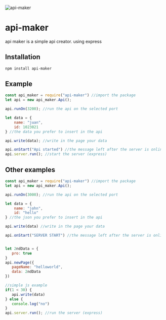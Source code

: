 ![api-maker](https://cdn.discordapp.com/attachments/985865573722382336/995382633443901531/api-maker-img.png)
# api-maker

api maker is a simple api creator. using express

## Installation


```bash
npm install api-maker
```

## Example

```javascript
const api_maker = require("api-maker") //import the package
let api = new api_maker.Api();

api.runOn(3200); //run the api on the selected port

let data = {
    name: "juan",
    id: 1023021
} //the data you prefer to insert in the api

api.write(data); //write in the page your data

api.onStart("Api started") //the message left after the server is online
api.server.run(); //start the server (express)
```



## Other examples
```javascript
const api_maker = require("api-maker") //import the package
let api = new api_maker.Api();

api.runOn(3000); //run the api on the selected port

let data = {
    name: "john",
    id: "hello"
} //the json you prefer to insert in the api

api.write(data) //write in the page your data

api.onStart("SERVER START") //the message left after the server is online


let 2ndData = {
   pro: true
}
api.newPage({
   pageName: "helloworld",
   data: 2ndData
})

//simple js example
if(1 < 30) {
   api.write(data)
} else {
   console.log("no")
}
api.server.run(); //run the server (express)


```
